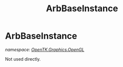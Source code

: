 ﻿---
title: ArbBaseInstance
---

# ArbBaseInstance
_namespace: [OpenTK.Graphics.OpenGL](N-OpenTK.Graphics.OpenGL.html)_

Not used directly.




